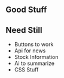 ## Good Stuff

## Need Still
- Buttons to work
- Api for news
- Stock Information
- Ai to summarize
- CSS Stuff